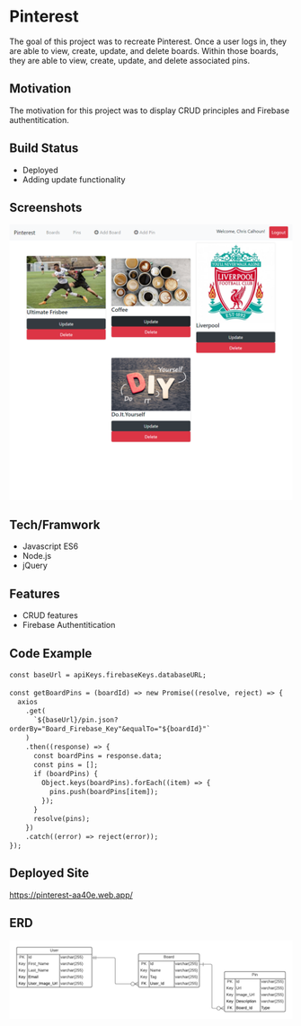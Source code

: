 # Pinterest

The goal of this project was to recreate Pinterest. Once a user logs in, they are able to view, create, update, and delete boards. Within those boards, they are able to view, create, update, and delete associated pins.

## Motivation

The motivation for this project was to display CRUD principles and Firebase authentitication.

## Build Status

- Deployed
- Adding update functionality

## Screenshots

![Alt text](/src/images/BoardView.png 'Boards View')

## Tech/Framwork

- Javascript ES6
- Node.js
- jQuery

## Features

- CRUD features
- Firebase Authentitication

## Code Example

```
const baseUrl = apiKeys.firebaseKeys.databaseURL;

const getBoardPins = (boardId) => new Promise((resolve, reject) => {
  axios
    .get(
      `${baseUrl}/pin.json?orderBy="Board_Firebase_Key"&equalTo="${boardId}"`
    )
    .then((response) => {
      const boardPins = response.data;
      const pins = [];
      if (boardPins) {
        Object.keys(boardPins).forEach((item) => {
          pins.push(boardPins[item]);
        });
      }
      resolve(pins);
    })
    .catch((error) => reject(error));
});
```

## Deployed Site

https://pinterest-aa40e.web.app/

## ERD

![Alt text](/src/images/Pinterest_ERD.png 'Pinterest Website')
